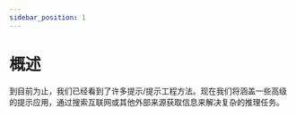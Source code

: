 ```yaml
---
sidebar_position: 1
---
```


# 概述

到目前为止，我们已经看到了许多提示/提示工程方法。现在我们将涵盖一些高级的提示应用，通过搜索互联网或其他外部来源获取信息来解决复杂的推理任务。